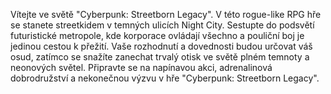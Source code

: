 Vítejte ve světě "Cyberpunk: Streetborn Legacy". V této rogue-like RPG hře se stanete streetkidem v temných ulicích Night City. Sestupte do podsvětí futuristické metropole, kde korporace ovládají všechno a pouliční boj je jedinou cestou k přežití. Vaše rozhodnutí a dovednosti budou určovat váš osud, zatímco se snažíte zanechat trvalý otisk ve světě plném temnoty a neonových světel. Připravte se na napínavou akci, adrenalinová dobrodružství a nekonečnou výzvu v hře "Cyberpunk: Streetborn Legacy".
